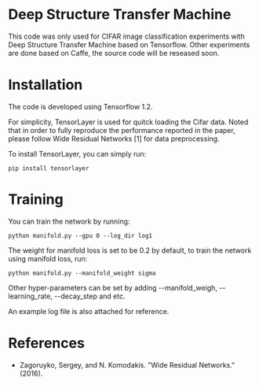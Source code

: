 Deep Structure Transfer Machine
=============

This code was only used for CIFAR image classification experiments with Deep Structure Transfer Machine based on Tensorflow. Other experiments are done based on Caffe, the source code will be reseased soon.


# Installation

The code is developed using Tensorflow 1.2.

For simplicity, TensorLayer is used for quitck loading the Cifar data. Noted that in order to fully reproduce the performance reported in the paper, please follow Wide Residual Networks [1] for data preprocessing.

To install TensorLayer, you can simply run:

```
pip install tensorlayer
```

# Training

You can train the network by running:

```
python manifold.py --gpu 0 --log_dir log1
```
The weight for manifold loss is set to be 0.2 by default, to train the network using manifold loss, run:

```
python manifold.py --manifold_weight sigma
```
Other hyper-parameters can be set by adding  --manifold_weigh, --learning_rate, --decay_step and etc.

An example log file is also attached for reference.

# References
- Zagoruyko, Sergey, and N. Komodakis. "Wide Residual Networks." (2016).

